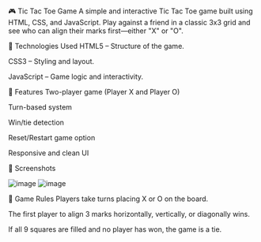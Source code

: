 🎮 Tic Tac Toe Game
A simple and interactive Tic Tac Toe game built using HTML, CSS, and JavaScript. Play against a friend in a classic 3x3 grid and see who can align their marks first—either "X" or "O".

🧰 Technologies Used
HTML5 – Structure of the game.

CSS3 – Styling and layout.

JavaScript – Game logic and interactivity.

🚀 Features
Two-player game (Player X and Player O)

Turn-based system

Win/tie detection

Reset/Restart game option

Responsive and clean UI

📸 Screenshots

![image](https://github.com/user-attachments/assets/026ebbf5-041a-4668-b1d0-bdd45d9ae315)
![image](https://github.com/user-attachments/assets/eeb7abdb-1282-4532-bfe2-fc522ca37e6d)

📝 Game Rules
Players take turns placing X or O on the board.

The first player to align 3 marks horizontally, vertically, or diagonally wins.

If all 9 squares are filled and no player has won, the game is a tie.



